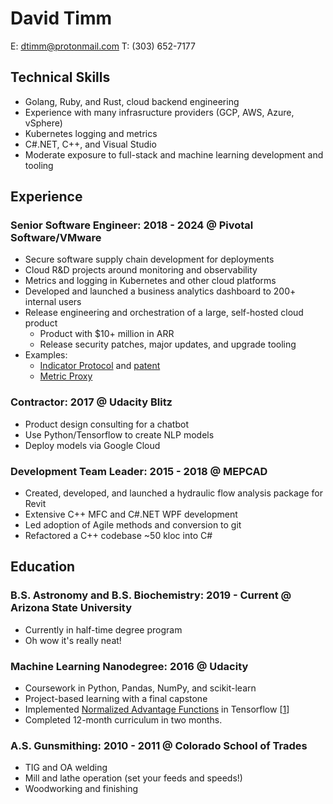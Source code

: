 David Timm
=================
E: dtimm@protonmail.com T: (303) 652-7177

Technical Skills
----------------
* Golang, Ruby, and Rust, cloud backend engineering
* Experience with many infrasructure providers (GCP, AWS, Azure, vSphere)
* Kubernetes logging and metrics
* C#.NET, C++, and Visual Studio
* Moderate exposure to full-stack and machine learning development and tooling

Experience
----------
### **Senior Software Engineer**: 2018 - 2024 @ Pivotal Software/VMware
* Secure software supply chain development for deployments
* Cloud R&D projects around monitoring and observability
* Metrics and logging in Kubernetes and other cloud platforms
* Developed and launched a business analytics dashboard to 200+ internal users
* Release engineering and orchestration of a large, self-hosted cloud product
    * Product with $10+ million in ARR
    * Release security patches, major updates, and upgrade tooling
* Examples:
    * [Indicator Protocol](https://github.com/pivotal/monitoring-indicator-protocol) and [patent](https://patents.google.com/patent/US11240127B1/en)
    * [Metric Proxy](https://github.com/cloudfoundry/metric-proxy)

### **Contractor**: 2017 @ Udacity Blitz
* Product design consulting for a chatbot
* Use Python/Tensorflow to create NLP models
* Deploy models via Google Cloud

### **Development Team Leader**: 2015 - 2018 @ MEPCAD
* Created, developed, and launched a hydraulic flow analysis package for Revit
* Extensive C++ MFC and C#.NET WPF development
* Led adoption of Agile methods and conversion to git
* Refactored a C++ codebase ~50 kloc into C#

<div style="page-break-after: always;"></div>

Education
---------
### **B.S. Astronomy and B.S. Biochemistry**: 2019 - Current @ Arizona State University
* Currently in half-time degree program
* Oh wow it's really neat!

### **Machine Learning Nanodegree**: 2016 @ Udacity
* Coursework in Python, Pandas, NumPy, and scikit-learn
* Project-based learning with a final capstone
* Implemented [Normalized Advantage Functions](https://arxiv.org/abs/1603.00748) in Tensorflow [[1](https://github.com/dtimm/mlnd-openai-gym)]
* Completed 12-month curriculum in two months.

### **A.S. Gunsmithing**: 2010 - 2011 @ Colorado School of Trades
* TIG and OA welding
* Mill and lathe operation (set your feeds and speeds!)
* Woodworking and finishing
